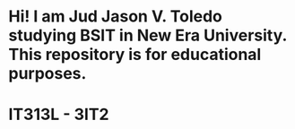 # Hi! I am Jud Jason V. Toledo studying BSIT in New Era University. This repository is for educational purposes. 
# IT313L - 3IT2
